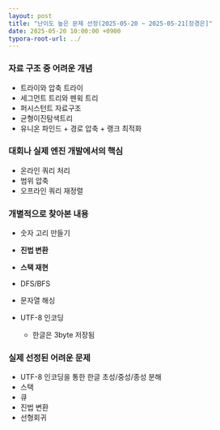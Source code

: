 ```yaml
---
layout: post
title: "난이도 높은 문제 선정(2025-05-20 ~ 2025-05-21[장경은]"
date: 2025-05-20 10:00:00 +0900
typora-root-url: ../
---
```


### 자료 구조 중 어려운 개념

- 트라이와 압축 트라이
- 세그먼트 트리와 펜윅 트리
- 퍼시스턴트 자료구조
- 균형이진탐색트리
- 유니온 파인드 + 경로 압축 + 랭크 최적화



### 대회나 실제 엔진 개발에서의 핵심

- 온라인 쿼리 처리
- 범위 압축
- 오프라인 쿼리 재정렬



### 개별적으로 찾아본 내용

- 숫자 고리 만들기

- **진법 변환**

- **스택 재현**

- DFS/BFS

- 문자열 해싱

- UTF-8 인코딩

  - 한글은 3byte 저장됨

  

### 실제 선정된 어려운 문제

- UTF-8 인코딩을 통한 한글 초성/중성/종성 분해
- 스택
- 큐
- 진법 변환
- 선형회귀